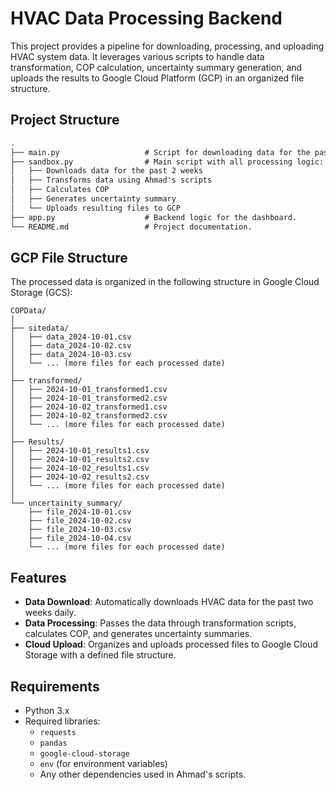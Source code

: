 # HVAC Data Processing Backend

This project provides a pipeline for downloading, processing, and uploading HVAC system data. It leverages various scripts to handle data transformation, COP calculation, uncertainty summary generation, and uploads the results to Google Cloud Platform (GCP) in an organized file structure.

## Project Structure

```markdown
.
├── main.py                   # Script for downloading data for the past 2 weeks daily.
├── sandbox.py                # Main script with all processing logic:
│   ├── Downloads data for the past 2 weeks
│   ├── Transforms data using Ahmad's scripts
│   ├── Calculates COP
│   ├── Generates uncertainty summary
│   └── Uploads resulting files to GCP
├── app.py                    # Backend logic for the dashboard.
└── README.md                 # Project documentation.
```

## GCP File Structure

The processed data is organized in the following structure in Google Cloud Storage (GCS):

```
COPData/
│
├── sitedata/
│   ├── data_2024-10-01.csv
│   ├── data_2024-10-02.csv
│   ├── data_2024-10-03.csv
│   └── ... (more files for each processed date)
│
├── transformed/
│   ├── 2024-10-01_transformed1.csv
│   ├── 2024-10-01_transformed2.csv
│   ├── 2024-10-02_transformed1.csv
│   ├── 2024-10-02_transformed2.csv
│   └── ... (more files for each processed date)
│
├── Results/
│   ├── 2024-10-01_results1.csv
│   ├── 2024-10-01_results2.csv
│   ├── 2024-10-02_results1.csv
│   ├── 2024-10-02_results2.csv
│   └── ... (more files for each processed date)
│
└── uncertainity_summary/
    ├── file_2024-10-01.csv
    ├── file_2024-10-02.csv
    ├── file_2024-10-03.csv
    ├── file_2024-10-04.csv
    └── ... (more files for each processed date)
```

## Features

- **Data Download**: Automatically downloads HVAC data for the past two weeks daily.
- **Data Processing**: Passes the data through transformation scripts, calculates COP, and generates uncertainty summaries.
- **Cloud Upload**: Organizes and uploads processed files to Google Cloud Storage with a defined file structure.

## Requirements

- Python 3.x
- Required libraries:
  - `requests`
  - `pandas`
  - `google-cloud-storage`
  - `env` (for environment variables)
  - Any other dependencies used in Ahmad's scripts.

